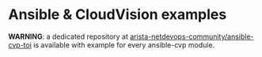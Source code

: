 # Ansible & CloudVision examples

**WARNING**: a dedicated repository at [arista-netdevops-community/ansible-cvp-toi](https://github.com/arista-netdevops-community/ansible-cvp-toi) is available with example for every ansible-cvp module.